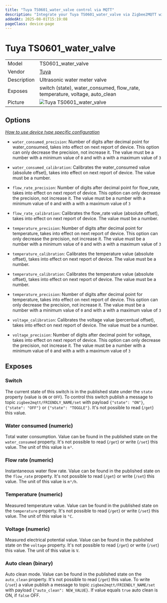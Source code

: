 ```yaml
---
title: "Tuya TS0601_water_valve control via MQTT"
description: "Integrate your Tuya TS0601_water_valve via Zigbee2MQTT with whatever smart home infrastructure you are using without the vendor's bridge or gateway."
addedAt: 2025-08-01T15:19:08
pageClass: device-page
---
```


<!-- !!!! -->
<!-- ATTENTION: This file is auto-generated through docgen! -->
<!-- You can only edit the "Notes"-Section between the two comment lines "Notes BEGIN" and "Notes END". -->
<!-- Do not use h1 or h2 heading within "## Notes"-Section. -->
<!-- !!!! -->

# Tuya TS0601_water_valve

|     |     |
|-----|-----|
| Model | TS0601_water_valve  |
| Vendor  | [Tuya](/supported-devices/#v=Tuya)  |
| Description | Ultrasonic water meter valve |
| Exposes | switch (state), water_consumed, flow_rate, temperature, voltage, auto_clean |
| Picture | ![Tuya TS0601_water_valve](https://www.zigbee2mqtt.io/images/devices/TS0601_water_valve.png) |


<!-- Notes BEGIN: You can edit here. Add "## Notes" headline if not already present. -->


<!-- Notes END: Do not edit below this line -->



## Options
*[How to use device type specific configuration](../guide/configuration/devices-groups.md#specific-device-options)*

* `water_consumed_precision`: Number of digits after decimal point for water_consumed, takes into effect on next report of device. This option can only decrease the precision, not increase it. The value must be a number with a minimum value of `0` and with a with a maximum value of `3`

* `water_consumed_calibration`: Calibrates the water_consumed value (absolute offset), takes into effect on next report of device. The value must be a number.

* `flow_rate_precision`: Number of digits after decimal point for flow_rate, takes into effect on next report of device. This option can only decrease the precision, not increase it. The value must be a number with a minimum value of `0` and with a with a maximum value of `3`

* `flow_rate_calibration`: Calibrates the flow_rate value (absolute offset), takes into effect on next report of device. The value must be a number.

* `temperature_precision`: Number of digits after decimal point for temperature, takes into effect on next report of device. This option can only decrease the precision, not increase it. The value must be a number with a minimum value of `0` and with a with a maximum value of `3`

* `temperature_calibration`: Calibrates the temperature value (absolute offset), takes into effect on next report of device. The value must be a number.

* `temperature_calibration`: Calibrates the temperature value (absolute offset), takes into effect on next report of device. The value must be a number.

* `temperature_precision`: Number of digits after decimal point for temperature, takes into effect on next report of device. This option can only decrease the precision, not increase it. The value must be a number with a minimum value of `0` and with a with a maximum value of `3`

* `voltage_calibration`: Calibrates the voltage value (percentual offset), takes into effect on next report of device. The value must be a number.

* `voltage_precision`: Number of digits after decimal point for voltage, takes into effect on next report of device. This option can only decrease the precision, not increase it. The value must be a number with a minimum value of `0` and with a with a maximum value of `3`


## Exposes

### Switch 
The current state of this switch is in the published state under the `state` property (value is `ON` or `OFF`).
To control this switch publish a message to topic `zigbee2mqtt/FRIENDLY_NAME/set` with payload `{"state": "ON"}`, `{"state": "OFF"}` or `{"state": "TOGGLE"}`.
It's not possible to read (`/get`) this value.

### Water consumed (numeric)
Total water consumption.
Value can be found in the published state on the `water_consumed` property.
It's not possible to read (`/get`) or write (`/set`) this value.
The unit of this value is `m³`.

### Flow rate (numeric)
Instantaneous water flow rate.
Value can be found in the published state on the `flow_rate` property.
It's not possible to read (`/get`) or write (`/set`) this value.
The unit of this value is `m³/h`.

### Temperature (numeric)
Measured temperature value.
Value can be found in the published state on the `temperature` property.
It's not possible to read (`/get`) or write (`/set`) this value.
The unit of this value is `°C`.

### Voltage (numeric)
Measured electrical potential value.
Value can be found in the published state on the `voltage` property.
It's not possible to read (`/get`) or write (`/set`) this value.
The unit of this value is `V`.

### Auto clean (binary)
Auto clean mode.
Value can be found in the published state on the `auto_clean` property.
It's not possible to read (`/get`) this value.
To write (`/set`) a value publish a message to topic `zigbee2mqtt/FRIENDLY_NAME/set` with payload `{"auto_clean": NEW_VALUE}`.
If value equals `true` auto clean is ON, if `false` OFF.

